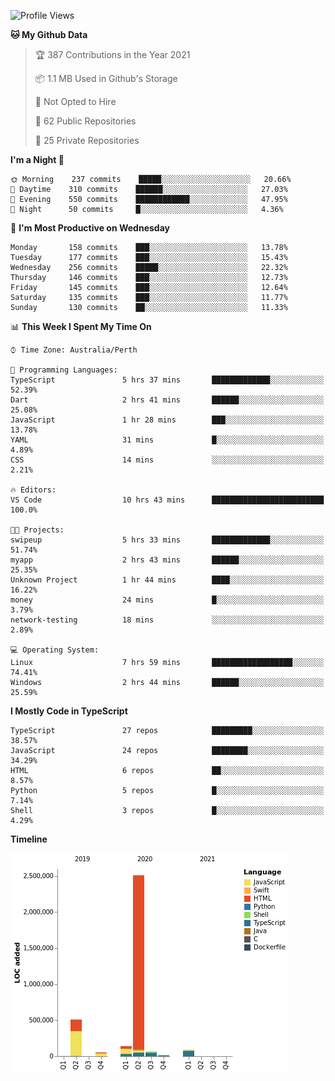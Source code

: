 <!--START_SECTION:waka-->
![Profile Views](http://img.shields.io/badge/Profile%20Views-0-blue)

**🐱 My Github Data** 

> 🏆 387 Contributions in the Year 2021
 > 
> 📦 1.1 MB Used in Github's Storage 
 > 
> 🚫 Not Opted to Hire
 > 
> 📜 62 Public Repositories 
 > 
> 🔑 25 Private Repositories  
 > 
**I'm a Night 🦉** 

```text
🌞 Morning    237 commits    █████░░░░░░░░░░░░░░░░░░░░   20.66% 
🌆 Daytime    310 commits    ██████░░░░░░░░░░░░░░░░░░░   27.03% 
🌃 Evening    550 commits    ████████████░░░░░░░░░░░░░   47.95% 
🌙 Night      50 commits     █░░░░░░░░░░░░░░░░░░░░░░░░   4.36%

```
📅 **I'm Most Productive on Wednesday** 

```text
Monday       158 commits    ███░░░░░░░░░░░░░░░░░░░░░░   13.78% 
Tuesday      177 commits    ███░░░░░░░░░░░░░░░░░░░░░░   15.43% 
Wednesday    256 commits    █████░░░░░░░░░░░░░░░░░░░░   22.32% 
Thursday     146 commits    ███░░░░░░░░░░░░░░░░░░░░░░   12.73% 
Friday       145 commits    ███░░░░░░░░░░░░░░░░░░░░░░   12.64% 
Saturday     135 commits    ███░░░░░░░░░░░░░░░░░░░░░░   11.77% 
Sunday       130 commits    ██░░░░░░░░░░░░░░░░░░░░░░░   11.33%

```


📊 **This Week I Spent My Time On** 

```text
⌚︎ Time Zone: Australia/Perth

💬 Programming Languages: 
TypeScript               5 hrs 37 mins       █████████████░░░░░░░░░░░░   52.39% 
Dart                     2 hrs 41 mins       ██████░░░░░░░░░░░░░░░░░░░   25.08% 
JavaScript               1 hr 28 mins        ███░░░░░░░░░░░░░░░░░░░░░░   13.78% 
YAML                     31 mins             █░░░░░░░░░░░░░░░░░░░░░░░░   4.89% 
CSS                      14 mins             ░░░░░░░░░░░░░░░░░░░░░░░░░   2.21%

🔥 Editors: 
VS Code                  10 hrs 43 mins      █████████████████████████   100.0%

🐱‍💻 Projects: 
swipeup                  5 hrs 33 mins       █████████████░░░░░░░░░░░░   51.74% 
myapp                    2 hrs 43 mins       ██████░░░░░░░░░░░░░░░░░░░   25.35% 
Unknown Project          1 hr 44 mins        ████░░░░░░░░░░░░░░░░░░░░░   16.22% 
money                    24 mins             █░░░░░░░░░░░░░░░░░░░░░░░░   3.79% 
network-testing          18 mins             ░░░░░░░░░░░░░░░░░░░░░░░░░   2.89%

💻 Operating System: 
Linux                    7 hrs 59 mins       ██████████████████░░░░░░░   74.41% 
Windows                  2 hrs 44 mins       ██████░░░░░░░░░░░░░░░░░░░   25.59%

```

**I Mostly Code in TypeScript** 

```text
TypeScript               27 repos            █████████░░░░░░░░░░░░░░░░   38.57% 
JavaScript               24 repos            ████████░░░░░░░░░░░░░░░░░   34.29% 
HTML                     6 repos             ██░░░░░░░░░░░░░░░░░░░░░░░   8.57% 
Python                   5 repos             █░░░░░░░░░░░░░░░░░░░░░░░░   7.14% 
Shell                    3 repos             █░░░░░░░░░░░░░░░░░░░░░░░░   4.29%

```


**Timeline**

![Chart not found](https://raw.githubusercontent.com/NWylynko/NWylynko/main/charts/bar_graph.png) 


<!--END_SECTION:waka-->
